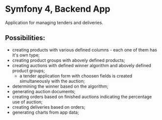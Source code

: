 # Symfony 4, Backend App
 Application for managing tenders and deliveries.
## Possibilities:

- creating products with various defined columns - each one of them has it's own type;
- creating product groups with abovely defined products;
- creating auctions with defined winner algorithm and abovely defined product groups;
  - a tender application form with choosen fields is created simultaneously with the auction;
- determining the winner based on the algorithm;
- generating auction documents;
- creating orders based on finished auctions indicating the percentage use of auction;
- creating deliveries based on orders;
- generating charts from app data;
